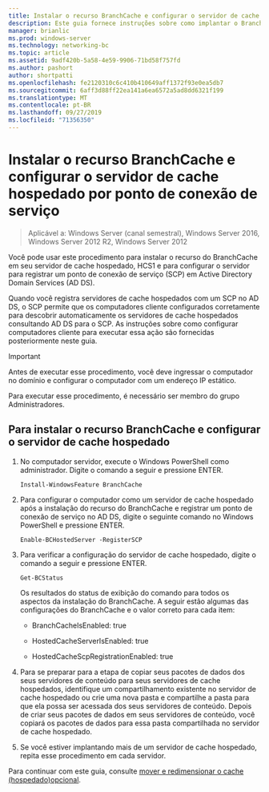 ```yaml
---
title: Instalar o recurso BranchCache e configurar o servidor de cache hospedado por ponto de conexão de serviço
description: Este guia fornece instruções sobre como implantar o BranchCache no modo de cache hospedado em computadores que executam o Windows Server 2016 e o Windows 10
manager: brianlic
ms.prod: windows-server
ms.technology: networking-bc
ms.topic: article
ms.assetid: 9adf420b-5a58-4e59-9906-71bd58f757fd
ms.author: pashort
author: shortpatti
ms.openlocfilehash: fe2120310c6c410b410649aff1372f93e0ea5db7
ms.sourcegitcommit: 6aff3d88ff22ea141a6ea6572a5ad8dd6321f199
ms.translationtype: MT
ms.contentlocale: pt-BR
ms.lasthandoff: 09/27/2019
ms.locfileid: "71356350"
---
```

# <a name="install-the-branchcache-feature-and-configure-the-hosted-cache-server-by-service-connection-point"></a>Instalar o recurso BranchCache e configurar o servidor de cache hospedado por ponto de conexão de serviço

>Aplicável a: Windows Server (canal semestral), Windows Server 2016, Windows Server 2012 R2, Windows Server 2012

Você pode usar este procedimento para instalar o recurso do BranchCache em seu servidor de cache hospedado, HCS1 e para configurar o servidor para registrar um ponto de conexão de serviço \(SCP\) em Active Directory Domain Services \(AD DS\).

Quando você registra servidores de cache hospedados com um SCP no AD DS, o SCP permite que os computadores cliente configurados corretamente para descobrir automaticamente os servidores de cache hospedados consultando AD DS para o SCP. As instruções sobre como configurar computadores cliente para executar essa ação são fornecidas posteriormente neste guia.

>[!IMPORTANT]
>Antes de executar esse procedimento, você deve ingressar o computador no domínio e configurar o computador com um endereço IP estático.

Para executar esse procedimento, é necessário ser membro do grupo Administradores.

## <a name="to-install-the-branchcache-feature-and-configure-the-hosted-cache-server"></a>Para instalar o recurso BranchCache e configurar o servidor de cache hospedado  

1. No computador servidor, execute o Windows PowerShell como administrador. Digite o comando a seguir e pressione ENTER.

    ``` 
    Install-WindowsFeature BranchCache
    ```

2.  Para configurar o computador como um servidor de cache hospedado após a instalação do recurso do BranchCache e registrar um ponto de conexão de serviço no AD DS, digite o seguinte comando no Windows PowerShell e pressione ENTER.

    ```  
    Enable-BCHostedServer -RegisterSCP
    ```  

3. Para verificar a configuração do servidor de cache hospedado, digite o comando a seguir e pressione ENTER.

    ```  
    Get-BCStatus  
    ```  
  
    Os resultados do status de exibição do comando para todos os aspectos da instalação do BranchCache. A seguir estão algumas das configurações do BranchCache e o valor correto para cada item:  
  
    -   BranchCacheIsEnabled: true

    -   HostedCacheServerIsEnabled: true

    -   HostedCacheScpRegistrationEnabled: true

4. Para se preparar para a etapa de copiar seus pacotes de dados dos seus servidores de conteúdo para seus servidores de cache hospedados, identifique um compartilhamento existente no servidor de cache hospedado ou crie uma nova pasta e compartilhe a pasta para que ela possa ser acessada dos seus servidores de conteúdo. Depois de criar seus pacotes de dados em seus servidores de conteúdo, você copiará os pacotes de dados para essa pasta compartilhada no servidor de cache hospedado.
  
5. Se você estiver implantando mais de um servidor de cache hospedado, repita esse procedimento em cada servidor.

Para continuar com este guia, consulte [mover e redimensionar o cache &#40;hospedado&#41;opcional](6-Bc-Move-Resize-Cache.md).
